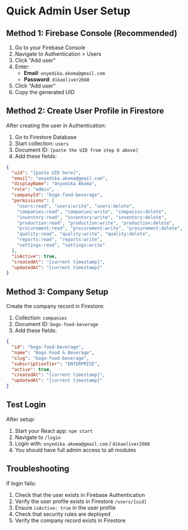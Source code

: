 # Quick Admin User Setup

## Method 1: Firebase Console (Recommended)

1. Go to your Firebase Console
2. Navigate to Authentication > Users
3. Click "Add user"
4. Enter:
   - **Email**: `onyedika.akoma@gmail.com`
   - **Password**: `dikaoliver2660`
5. Click "Add user"
6. Copy the generated UID

## Method 2: Create User Profile in Firestore

After creating the user in Authentication:

1. Go to Firestore Database
2. Start collection: `users`
3. Document ID: `[paste the UID from step 6 above]`
4. Add these fields:

```json
{
  "uid": "[paste UID here]",
  "email": "onyedika.akoma@gmail.com",
  "displayName": "Onyedika Akoma",
  "role": "admin",
  "companyId": "bogo-food-beverage",
  "permissions": [
    "users:read", "users:write", "users:delete",
    "companies:read", "companies:write", "companies:delete",
    "inventory:read", "inventory:write", "inventory:delete",
    "production:read", "production:write", "production:delete",
    "procurement:read", "procurement:write", "procurement:delete",
    "quality:read", "quality:write", "quality:delete",
    "reports:read", "reports:write",
    "settings:read", "settings:write"
  ],
  "isActive": true,
  "createdAt": "[current timestamp]",
  "updatedAt": "[current timestamp]"
}
```

## Method 3: Company Setup

Create the company record in Firestore:

1. Collection: `companies`
2. Document ID: `bogo-food-beverage`
3. Add these fields:

```json
{
  "id": "bogo-food-beverage",
  "name": "Bogo Food & Beverage",
  "slug": "bogo-food-beverage",
  "subscriptionTier": "ENTERPRISE",
  "active": true,
  "createdAt": "[current timestamp]",
  "updatedAt": "[current timestamp]"
}
```

## Test Login

After setup:
1. Start your React app: `npm start`
2. Navigate to `/login`
3. Login with: `onyedika.akoma@gmail.com` / `dikaoliver2660`
4. You should have full admin access to all modules

## Troubleshooting

If login fails:
1. Check that the user exists in Firebase Authentication
2. Verify the user profile exists in Firestore `/users/{uid}`
3. Ensure `isActive: true` in the user profile
4. Check that security rules are deployed
5. Verify the company record exists in Firestore
